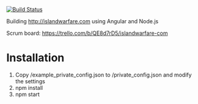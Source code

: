 [![Build Status](https://travis-ci.org/RobKohr/islandwarfare.com.svg?branch=master)](https://travis-ci.org/RobKohr/islandwarfare.com)

Building http://islandwarfare.com using Angular and Node.js

Scrum board:
https://trello.com/b/QE8d7rD5/islandwarfare-com


Installation
============

1) Copy /example_private_config.json to /private_config.json and modify the settings
2) npm install
3) npm start
